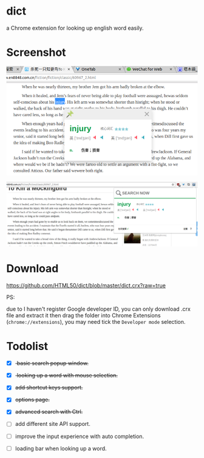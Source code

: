 # dict
a Chrome extension for looking up english word easily.



# Screenshot

![advanced search](https://raw.githubusercontent.com/HTML50/dict/master/ss.png)



![basic UI](https://raw.githubusercontent.com/HTML50/dict/master/ss1.png)



# Download

https://github.com/HTML50/dict/blob/master/dict.crx?raw=true

PS:

due to I haven't register Google developer ID, you can only download .crx file and extract it then drag the folder into Chrome Extensions (`chrome://extensions`), you may need tick the `Developer mode` selection.



# Todolist

- [x] <del> basic search popup window.</del>
- [x] <del> looking up a word with mouse selection. </del>
- [x] <del>add shortcut keys support.</del>
- [x] <del>options page.</del>
- [x] <del>advanced search with Ctrl.</del>
- [ ] add different site API support.
- [ ] improve the input experience with auto completion.
- [ ] loading bar when looking up a word.


